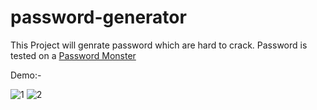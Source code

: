 # password-generator

This Project will genrate password which are hard to crack. Password is tested on a [Password Monster](https://www.passwordmonster.com/)

Demo:-

![1](https://user-images.githubusercontent.com/104313938/204612176-e9b4a06e-0925-41a9-8640-6c2669cd2317.PNG)
![2](https://user-images.githubusercontent.com/104313938/204612181-3b1a3f76-5c03-4d07-85eb-d157697d7f37.PNG)
